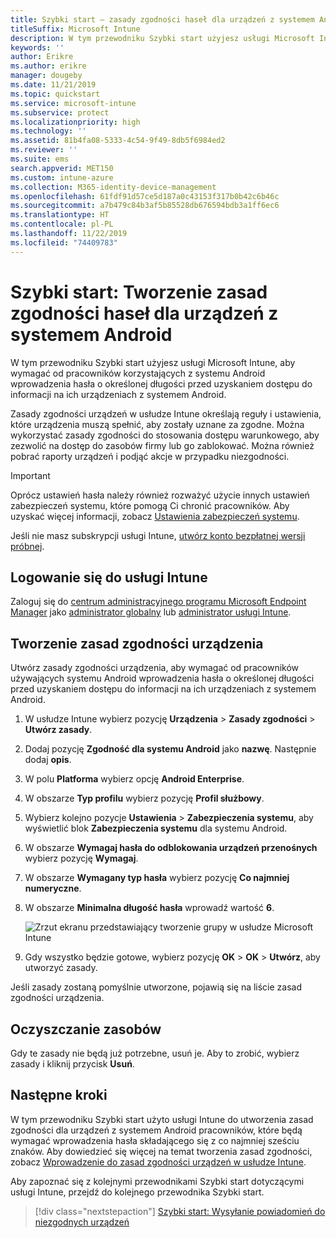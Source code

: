 ```yaml
---
title: Szybki start — zasady zgodności haseł dla urządzeń z systemem Android
titleSuffix: Microsoft Intune
description: W tym przewodniku Szybki start użyjesz usługi Microsoft Intune do ustawienia długości hasła wymaganej w przypadku urządzeń z systemem Android.
keywords: ''
author: Erikre
ms.author: erikre
manager: dougeby
ms.date: 11/21/2019
ms.topic: quickstart
ms.service: microsoft-intune
ms.subservice: protect
ms.localizationpriority: high
ms.technology: ''
ms.assetid: 81b4fa08-5333-4c54-9f49-8db5f6984ed2
ms.reviewer: ''
ms.suite: ems
search.appverid: MET150
ms.custom: intune-azure
ms.collection: M365-identity-device-management
ms.openlocfilehash: 61fdf91d57ce5d187a0c43153f317b0b42c6b46c
ms.sourcegitcommit: a7b479c84b3af5b85528db676594bdb3a1ff6ec6
ms.translationtype: HT
ms.contentlocale: pl-PL
ms.lasthandoff: 11/22/2019
ms.locfileid: "74409783"
---
```

# <a name="quickstart-create-a-password-compliance-policy-for-android-devices"></a>Szybki start: Tworzenie zasad zgodności haseł dla urządzeń z systemem Android

W tym przewodniku Szybki start użyjesz usługi Microsoft Intune, aby wymagać od pracowników korzystających z systemu Android wprowadzenia hasła o określonej długości przed uzyskaniem dostępu do informacji na ich urządzeniach z systemem Android.

Zasady zgodności urządzeń w usłudze Intune określają reguły i ustawienia, które urządzenia muszą spełnić, aby zostały uznane za zgodne. Można wykorzystać zasady zgodności do stosowania dostępu warunkowego, aby zezwolić na dostęp do zasobów firmy lub go zablokować. Można również pobrać raporty urządzeń i podjąć akcje w przypadku niezgodności.

> [!IMPORTANT]
> Oprócz ustawień hasła należy również rozważyć użycie innych ustawień zabezpieczeń systemu, które pomogą Ci chronić pracowników. Aby uzyskać więcej informacji, zobacz [Ustawienia zabezpieczeń systemu](compliance-policy-create-android-for-work.md).

Jeśli nie masz subskrypcji usługi Intune, [utwórz konto bezpłatnej wersji próbnej](../fundamentals/free-trial-sign-up.md).

## <a name="sign-in-to-intune"></a>Logowanie się do usługi Intune

Zaloguj się do [centrum administracyjnego programu Microsoft Endpoint Manager](https://go.microsoft.com/fwlink/?linkid=2109431) jako [administrator globalny](../fundamentals/users-add.md#types-of-administrators) lub [administrator usługi Intune](../fundamentals/users-add.md#types-of-administrators).

## <a name="create-a-device-compliance-policy"></a>Tworzenie zasad zgodności urządzenia

Utwórz zasady zgodności urządzenia, aby wymagać od pracowników używających systemu Android wprowadzenia hasła o określonej długości przed uzyskaniem dostępu do informacji na ich urządzeniach z systemem Android.

1. W usłudze Intune wybierz pozycję **Urządzenia** > **Zasady zgodności** > **Utwórz zasady**.

2. Dodaj pozycję **Zgodność dla systemu Android** jako **nazwę**. Następnie dodaj **opis**.

3. W polu **Platforma** wybierz opcję **Android Enterprise**.

4. W obszarze **Typ profilu** wybierz pozycję **Profil służbowy**.

5. Wybierz kolejno pozycje **Ustawienia** > **Zabezpieczenia systemu**, aby wyświetlić blok **Zabezpieczenia systemu** dla systemu Android.

6. W obszarze **Wymagaj hasła do odblokowania urządzeń przenośnych** wybierz pozycję **Wymagaj**.

7. W obszarze **Wymagany typ hasła** wybierz pozycję **Co najmniej numeryczne**.

8. W obszarze **Minimalna długość hasła** wprowadź wartość **6**.

    ![Zrzut ekranu przedstawiający tworzenie grupy w usłudze Microsoft Intune](./media/quickstart-set-password-length-android/quickstart-set-password-length-android-01.png)

9. Gdy wszystko będzie gotowe, wybierz pozycję **OK** > **OK** > **Utwórz**, aby utworzyć zasady.

Jeśli zasady zostaną pomyślnie utworzone, pojawią się na liście zasad zgodności urządzenia.

## <a name="clean-up-resources"></a>Oczyszczanie zasobów

Gdy te zasady nie będą już potrzebne, usuń je. Aby to zrobić, wybierz zasady i kliknij przycisk **Usuń**.

## <a name="next-steps"></a>Następne kroki

W tym przewodniku Szybki start użyto usługi Intune do utworzenia zasad zgodności dla urządzeń z systemem Android pracowników, które będą wymagać wprowadzenia hasła składającego się z co najmniej sześciu znaków. Aby dowiedzieć się więcej na temat tworzenia zasad zgodności, zobacz [Wprowadzenie do zasad zgodności urządzeń w usłudze Intune](device-compliance-get-started.md).

Aby zapoznać się z kolejnymi przewodnikami Szybki start dotyczącymi usługi Intune, przejdź do kolejnego przewodnika Szybki start.

> [!div class="nextstepaction"]
> [Szybki start: Wysyłanie powiadomień do niezgodnych urządzeń](../quickstart-send-notification.md)
